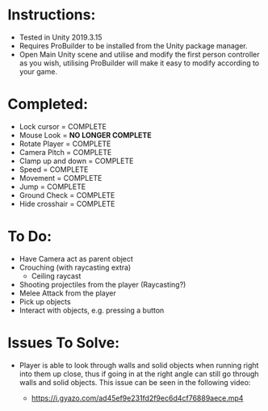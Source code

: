 # Instructions:

- Tested in Unity 2019.3.15
- Requires ProBuilder to be installed from the Unity package manager.
- Open Main Unity scene and utilise and modify the first person controller as you wish, utilising ProBuilder will make it easy to modify according to your game.


# Completed:

- Lock cursor = COMPLETE
- Mouse Look = **NO LONGER COMPLETE**
- Rotate Player = COMPLETE
- Camera Pitch = COMPLETE
- Clamp up and down = COMPLETE
- Speed = COMPLETE
- Movement = COMPLETE
- Jump = COMPLETE
- Ground Check = COMPLETE
- Hide crosshair = COMPLETE


# To Do:

- Have Camera act as parent object
- Crouching (with raycasting extra)
	- Ceiling raycast
- Shooting projectiles from the player (Raycasting?)
- Melee Attack from the player
- Pick up objects
- Interact with objects, e.g. pressing a button


# Issues To Solve:

- Player is able to look through walls and solid objects when running right into them up close, thus if going in at the right angle can still go through walls and solid objects. This issue can be seen in the following video:

	- https://i.gyazo.com/ad45ef9e231fd2f9ec6d4cf76889aece.mp4